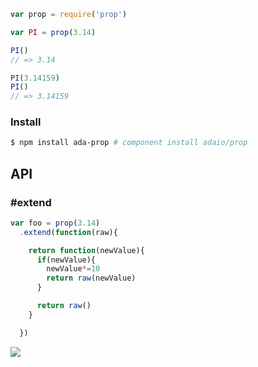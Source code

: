 ```js
var prop = require('prop')

var PI = prop(3.14)

PI()
// => 3.14

PI(3.14159)
PI()
// => 3.14159
```

### Install

```bash
$ npm install ada-prop # component install adaio/prop
```

## API

### #extend

```js
var foo = prop(3.14)
  .extend(function(raw){

    return function(newValue){
      if(newValue){
        newValue*=10
        return raw(newValue)
      }

      return raw()
    }

  })

```

![](https://dl.dropbox.com/s/9q2p5mrqnajys22/npmel.jpg?token_hash=AAHqttN9DiGl63ma8KRw-G0cdalaiMzrvrOPGnOfDslDjw)
